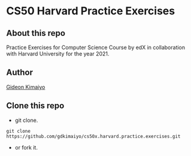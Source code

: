 # CS50 Harvard Practice Exercises
## About this repo
Practice Exercises for Computer Science Course by edX in collaboration with
Harvard University for the year 2021.

## Author
[Gideon Kimaiyo](https://github.com/gdkimaiyo)

## Clone this repo
- git clone.
```
git clone https://github.com/gdkimaiyo/cs50x.harvard.practice.exercises.git
```
- or fork it.

